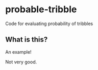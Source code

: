 # probable-tribble
Code for evaluating probability of tribbles

## What is this?

An example!

Not very good.